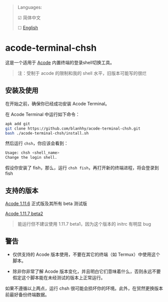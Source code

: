 >Languages: 
>
> ☑ 简体中文 
>
> ☐ [English](https://github.com/blanhhy/acode-terminal-chsh/blob/main/README_en.md)

# acode-terminal-chsh

这是一个适用于 [Acode](https://github.com/Acode-Foundation/Acode) 内置终端的登录shell切换工具。

> 注：受制于 acode 的限制和我的 shell 水平，旧版本可能写的很烂

## 安装及使用

在开始之前，确保你已经成功安装 Acode Terminal。

在 Acode Terminal 中运行如下命令：
```bash
apk add git
git clone https://github.com/blanhhy/acode-terminal-chsh.git
bash ./acode-terminal-chsh/install.sh
```

然后运行 `chsh`，你应该会看到：
```bash
Usage: chsh <shell_name>
Change the login shell.
```

假设你安装了 fish，那么，运行 `chsh fish`，再打开新的终端进程，将会登录到 fish

## 支持的版本

[Acode 1.11.6](https://github.com/Acode-Foundation/Acode/releases/tag/v1.11.6) 正式版及其所有 beta 测试版

[Acode 1.11.7 beta2](https://github.com/Acode-Foundation/Acode/releases/tag/v1.11.7-beta.2)
> 能运行但不建议使用 1.11.7 beta1，因为这个版本的 initrc 有明显 bug

## 警告

- 仅供支持的 Acode 版本使用，不要在其它的终端（如 Termux）中使用这个脚本。

- 除非你非常了解 Acode 版本变化，并且明白它们意味着什么，否则永远不要假定这个脚本能在未经测试的版本上正常运行。

如果不遵循以上两点，运行 chsh 很可能会损坏你的环境。此外，在贸然更换版本前最好备份终端数据。
